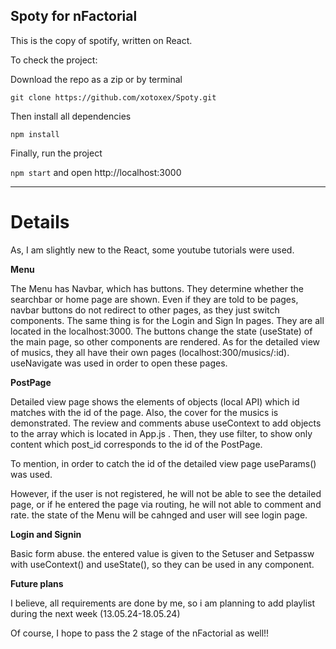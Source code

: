 **Spoty for nFactorial**
---------------------------------------------------------------------------------------------------------------------------------------------------------------------------------------------------------------------------------------------

This is the copy of spotify, written on React.

To check the project:

Download the repo as a zip or by terminal

```git clone https://github.com/xotoxex/Spoty.git```

Then install all dependencies

```npm install```

Finally, run the project

```npm start```
and open http://localhost:3000

---------------------------------------------------------------------------------------------------------------------------------------------------------------------------------------------------------------------------------------------
# Details 

As, I am slightly new to the React, some youtube tutorials were used.

**Menu**

The Menu has Navbar, which has buttons. They determine whether the searchbar or home page are shown. Even if they are told to be pages, navbar buttons do not redirect to other pages, as they just switch components.
The same thing is for the Login and Sign In pages. They are all located in the localhost:3000. The buttons change the state (useState) of the main page, so other components are rendered. As for the detailed view of musics, they all have their own pages (localhost:300/musics/:id). useNavigate was used in order to open these pages. 

**PostPage**

Detailed view page shows the elements of objects (local API) which id  matches with the id of the page. Also, the cover for the musics is demonstrated. The review and comments abuse useContext to add objects to the array which is located in App.js . Then, they use filter, to show only content which post_id corresponds to the id of the PostPage.

To mention, in order to catch the id of the detailed view page useParams() was used.

However, if the user is not registered, he will not be able to see the detailed page, or if he entered the page via routing, he will not able to comment and rate. the state of the Menu will be cahnged and user will see login page.

**Login and Signin**

Basic form abuse. the entered value is given to the Setuser and Setpassw with useContext() and useState(), so they can be used in any component.

**Future plans**

I believe, all requirements are done by me, so i am planning to add playlist during the next week (13.05.24-18.05.24)

Of course, I hope to pass the 2 stage of the nFactorial as well!!




